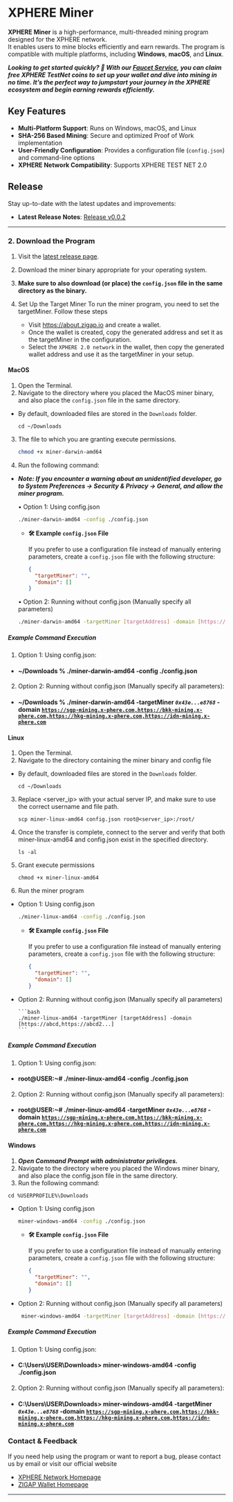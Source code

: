 # XPHERE Miner

**XPHERE Miner** is a high-performance, multi-threaded mining program designed for the XPHERE network.  
It enables users to mine blocks efficiently and earn rewards. The program is compatible with multiple platforms, including **Windows**, **macOS**, and **Linux**.

**_Looking to get started quickly? 🚀 With our [Faucet Service](https://faucet.x-phere.com/), you can claim free XPHERE TestNet coins to set up your wallet and dive into mining in no time. It’s the perfect way to jumpstart your journey in the XPHERE ecosystem and begin earning rewards efficiently._**

## Key Features

- **Multi-Platform Support**: Runs on Windows, macOS, and Linux
- **SHA-256 Based Mining**: Secure and optimized Proof of Work implementation
- **User-Friendly Configuration**: Provides a configuration file (`config.json`) and command-line options
- **XPHERE Network Compatibility**: Supports XPHERE TEST NET 2.0

## Release

Stay up-to-date with the latest updates and improvements:

- **Latest Release Notes**: [Release v0.0.2](https://github.com/xpherechain/Xphere-miner/releases/tag/v0.0.2)

---

### 2. Download the Program

1. Visit the [latest release page](https://github.com/xpherechain/Xphere-miner/releases).
2. Download the miner binary appropriate for your operating system.
3. **Make sure to also download (or place) the `config.json` file in the same directory as the binary.**

4. Set Up the Target Miner
   To run the miner program, you need to set the targetMiner. Follow these steps
   - Visit https://about.zigap.io and create a wallet.
   - Once the wallet is created, copy the generated address and set it as the targetMiner in the configuration.
   - Select the `XPHERE 2.0 network` in the wallet, then copy the generated wallet address and use it as the targetMiner in your setup.

#### MacOS

1. Open the Terminal.
2. Navigate to the directory where you placed the MacOS miner binary, and also place the `config.json` file in the same directory.

- By default, downloaded files are stored in the `Downloads` folder.

  ```
  cd ~/Downloads
  ```

3. The file to which you are granting execute permissions.

   ```bash
   chmod +x miner-darwin-amd64
   ```

4. Run the following command:

- **_Note: If you encounter a warning about an unidentified developer, go to System Preferences → Security & Privacy → General, and allow the miner program._**

  • Option 1: Using config.json

  ```bash
  ./miner-darwin-amd64 -config ./config.json
  ```

  - **🛠 Example `config.json` File**

    If you prefer to use a configuration file instead of manually entering parameters, create a `config.json` file with the following structure:

    ```json
    {
      "targetMiner": "",
      "domain": []
    }
    ```

  • Option 2: Running without config.json (Manually specify all parameters)

  ```bash
  ./miner-darwin-amd64 -targetMiner [targetAddress] -domain [https://abcd,https://abcd2...]
  ```

##### Example Command Execution

1. Option 1: Using config.json:

- #### ~/Downloads % ./miner-darwin-amd64 -config ./config.json

2. Option 2: Running without config.json (Manually specify all parameters):

- #### ~/Downloads % ./miner-darwin-amd64 -targetMiner <code>**_0x43e...e8768_**</code> -domain <code>https://sgp-mining.x-phere.com,https://bkk-mining.x-phere.com,https://hkg-mining.x-phere.com,https://idn-mining.x-phere.com</code>

#### Linux

1. Open the Terminal.
2. Navigate to the directory containing the miner binary and config file

- By default, downloaded files are stored in the `Downloads` folder.
  ```
  cd ~/Downloads
  ```

3. Replace <server_ip> with your actual server IP, and make sure to use the correct username and file path.

   ```
   scp miner-linux-amd64 config.json root@<server_ip>:/root/
   ```

4. Once the transfer is complete, connect to the server and verify that both miner-linux-amd64 and config.json exist in the specified directory.

   ```
   ls -al
   ```

5. Grant execute permissions

   ```
   chmod +x miner-linux-amd64
   ```

6. Run the miner program

- Option 1: Using config.json

  ```bash
  ./miner-linux-amd64 -config ./config.json
  ```

  - **🛠 Example `config.json` File**

    If you prefer to use a configuration file instead of manually entering parameters, create a `config.json` file with the following structure:

    ```json
    {
      "targetMiner": "",
      "domain": []
    }
    ```

- Option 2: Running without config.json (Manually specify all parameters)

      ```bash
      ./miner-linux-amd64 -targetMiner [targetAddress] -domain [https://abcd,https://abcd2...]
      ```

##### Example Command Execution

1. Option 1: Using config.json:

- #### root@USER:~# ./miner-linux-amd64 -config ./config.json

2. Option 2: Running without config.json (Manually specify all parameters):

- #### root@USER:~# ./miner-linux-amd64 -targetMiner <code>**_0x43e...e8768_**</code> -domain <code>https://sgp-mining.x-phere.com,https://bkk-mining.x-phere.com,https://hkg-mining.x-phere.com,https://idn-mining.x-phere.com</code>

#### Windows

1. **_Open Command Prompt with administrator privileges._**
2. Navigate to the directory where you placed the Windows miner binary, and also place the config.json file in the same directory.
3. Run the following command:

```
cd %USERPROFILE%\Downloads
```

- Option 1: Using config.json

  ```bash
  miner-windows-amd64 -config ./config.json
  ```

  - **🛠 Example `config.json` File**

    If you prefer to use a configuration file instead of manually entering parameters, create a `config.json` file with the following structure:

    ```json
    {
      "targetMiner": "",
      "domain": []
    }
    ```

- Option 2: Running without config.json (Manually specify all parameters)

  ```bash
   miner-windows-amd64 -targetMiner [targetAddress] -domain [https://abcd,https://abcd2...]
  ```

##### Example Command Execution

1. Option 1: Using config.json:

- #### C:\Users\USER\Downloads> miner-windows-amd64 -config ./config.json

2. Option 2: Running without config.json (Manually specify all parameters):

- #### C:\Users\USER\Downloads> miner-windows-amd64 -targetMiner <code>**_0x43e...e8768_**</code> -domain <code>https://sgp-mining.x-phere.com,https://bkk-mining.x-phere.com,https://hkg-mining.x-phere.com,https://idn-mining.x-phere.com</code>

### Contact & Feedback

If you need help using the program or want to report a bug, please contact us by email or visit our official website

- <a href="https://x-phere.com" target="_blank">XPHERE Network Homepage</a>
- <a href="https://about.zigap.io" target="_blank">ZIGAP Wallet Homepage</a>

---
